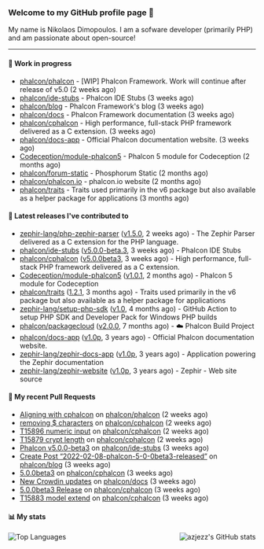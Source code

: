 ### Welcome to my GitHub profile page 👋

My name is Nikolaos Dimopoulos. I am a sofware developer (primarily PHP) and am passionate about open-source!

---

#### :wrench: Work in progress

- [phalcon/phalcon](https://github.com/phalcon/phalcon) - [WIP] Phalcon Framework. Work will continue after release of v5.0 (2 weeks ago)
- [phalcon/ide-stubs](https://github.com/phalcon/ide-stubs) - Phalcon IDE Stubs (3 weeks ago)
- [phalcon/blog](https://github.com/phalcon/blog) - Phalcon Framework&#39;s blog (3 weeks ago)
- [phalcon/docs](https://github.com/phalcon/docs) - Phalcon Framework documentation (3 weeks ago)
- [phalcon/cphalcon](https://github.com/phalcon/cphalcon) - High performance, full-stack PHP framework delivered as a C extension. (3 weeks ago)
- [phalcon/docs-app](https://github.com/phalcon/docs-app) - Official Phalcon documentation website. (3 weeks ago)
- [Codeception/module-phalcon5](https://github.com/Codeception/module-phalcon5) - Phalcon 5 module for Codeception (2 months ago)
- [phalcon/forum-static](https://github.com/phalcon/forum-static) - Phosphorum Static (2 months ago)
- [phalcon/phalcon.io](https://github.com/phalcon/phalcon.io) - phalcon.io website (2 months ago)
- [phalcon/traits](https://github.com/phalcon/traits) - Traits used primarily in the v6 package but also available as a helper package for applications (3 months ago)

#### :pushpin: Latest releases I've contributed to

- [zephir-lang/php-zephir-parser](https://github.com/zephir-lang/php-zephir-parser) ([v1.5.0](https://github.com/zephir-lang/php-zephir-parser/releases/tag/v1.5.0), 2 weeks ago) - The Zephir Parser delivered as a C extension for the PHP language.
- [phalcon/ide-stubs](https://github.com/phalcon/ide-stubs) ([v5.0.0-beta.3](https://github.com/phalcon/ide-stubs/releases/tag/v5.0.0-beta.3), 3 weeks ago) - Phalcon IDE Stubs
- [phalcon/cphalcon](https://github.com/phalcon/cphalcon) ([v5.0.0beta3](https://github.com/phalcon/cphalcon/releases/tag/v5.0.0beta3), 3 weeks ago) - High performance, full-stack PHP framework delivered as a C extension.
- [Codeception/module-phalcon5](https://github.com/Codeception/module-phalcon5) ([v1.0.1](https://github.com/Codeception/module-phalcon5/releases/tag/v1.0.1), 2 months ago) - Phalcon 5 module for Codeception
- [phalcon/traits](https://github.com/phalcon/traits) ([1.2.1](https://github.com/phalcon/traits/releases/tag/1.2.1), 3 months ago) - Traits used primarily in the v6 package but also available as a helper package for applications
- [zephir-lang/setup-php-sdk](https://github.com/zephir-lang/setup-php-sdk) ([v1.0](https://github.com/zephir-lang/setup-php-sdk/releases/tag/v1.0), 4 months ago) - GitHub Action to setup PHP SDK and Developer Pack for Windows PHP builds
- [phalcon/packagecloud](https://github.com/phalcon/packagecloud) ([v2.0.0](https://github.com/phalcon/packagecloud/releases/tag/v2.0.0), 7 months ago) - :cloud: Phalcon Build Project
- [phalcon/docs-app](https://github.com/phalcon/docs-app) ([v1.0p](https://github.com/phalcon/docs-app/releases/tag/v1.0p), 3 years ago) - Official Phalcon documentation website.
- [zephir-lang/zephir-docs-app](https://github.com/zephir-lang/zephir-docs-app) ([v1.0p](https://github.com/zephir-lang/zephir-docs-app/releases/tag/v1.0p), 3 years ago) - Application powering the Zephir documentation
- [zephir-lang/zephir-website](https://github.com/zephir-lang/zephir-website) ([v1.0p](https://github.com/zephir-lang/zephir-website/releases/tag/v1.0p), 3 years ago) - Zephir - Web site source

#### 🔨 My recent Pull Requests

- [Aligning with cphalcon](https://github.com/phalcon/phalcon/pull/237) on [phalcon/phalcon](https://github.com/phalcon/phalcon) (2 weeks ago)
- [removing $ characters](https://github.com/phalcon/cphalcon/pull/15905) on [phalcon/cphalcon](https://github.com/phalcon/cphalcon) (2 weeks ago)
- [T15896 numeric input](https://github.com/phalcon/cphalcon/pull/15899) on [phalcon/cphalcon](https://github.com/phalcon/cphalcon) (2 weeks ago)
- [T15879 crypt length](https://github.com/phalcon/cphalcon/pull/15895) on [phalcon/cphalcon](https://github.com/phalcon/cphalcon) (2 weeks ago)
- [Phalcon v5.0.0-beta3](https://github.com/phalcon/ide-stubs/pull/74) on [phalcon/ide-stubs](https://github.com/phalcon/ide-stubs) (3 weeks ago)
- [Create Post “2022-02-08-phalcon-5-0-0beta3-released”](https://github.com/phalcon/blog/pull/491) on [phalcon/blog](https://github.com/phalcon/blog) (3 weeks ago)
- [5.0.0beta3](https://github.com/phalcon/cphalcon/pull/15892) on [phalcon/cphalcon](https://github.com/phalcon/cphalcon) (3 weeks ago)
- [New Crowdin updates](https://github.com/phalcon/docs/pull/3045) on [phalcon/docs](https://github.com/phalcon/docs) (3 weeks ago)
- [5.0.0beta3 Release](https://github.com/phalcon/cphalcon/pull/15891) on [phalcon/cphalcon](https://github.com/phalcon/cphalcon) (3 weeks ago)
- [T15883 model extend](https://github.com/phalcon/cphalcon/pull/15890) on [phalcon/cphalcon](https://github.com/phalcon/cphalcon) (3 weeks ago)


#### 📊 My stats

<img align="right" alt="azjezz's GitHub stats" src="https://github-readme-stats.vercel.app/api?username=niden&count_private=1&show_icons=true&" />

![Top Languages](https://github-readme-stats.vercel.app/api/top-langs/?username=niden)
